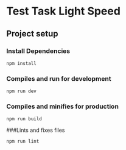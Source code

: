 # Test Task Light Speed

## Project setup
 ### Install Dependencies 
  `npm install`

### Compiles and run for development

  `npm run dev`

### Compiles and minifies for production
 
 `npm run build`
 
###Lints and fixes files

  `npm run lint`

